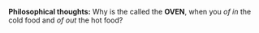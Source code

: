 __Philosophical thoughts:__
Why is the called the **OVEN**, when you *of in* the cold food and *of out* the hot food?

